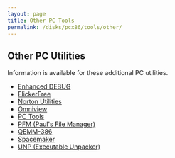 ```yaml
---
layout: page
title: Other PC Tools
permalink: /disks/pcx86/tools/other/
---
```


Other PC Utilities
------------------

Information is available for these additional PC utilities.

* [Enhanced DEBUG](enhdebug/)
* [FlickerFree](flickerfree/)
* [Norton Utilities](norton/)
* [Omniview](omniview/)
* [PC Tools](pctools/)
* [PFM (Paul's File Manager)](pfm/)
* [QEMM-386](qemm386/)
* [Spacemaker](spacemaker/)
* [UNP (Executable Unpacker)](unp/)
